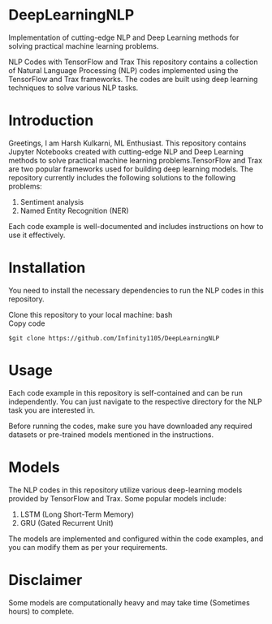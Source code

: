 # DeepLearningNLP
Implementation of cutting-edge NLP and Deep Learning methods for solving practical machine learning problems.


NLP Codes with TensorFlow and Trax
This repository contains a collection of Natural Language Processing (NLP) codes implemented using the TensorFlow and Trax frameworks. The codes are built using deep learning techniques to solve various NLP tasks.<br>

# Introduction

Greetings, I am Harsh Kulkarni, ML Enthusiast.
This repository contains Jupyter Notebooks created with cutting-edge NLP and Deep Learning methods to solve practical machine learning problems.TensorFlow and Trax are two popular frameworks used for building deep learning models. The repository currently includes the following solutions to the following problems:<br>


1. Sentiment analysis<br>
2. Named Entity Recognition (NER)<br>

Each code example is well-documented and includes instructions on how to use it effectively.<br>

# Installation
You need to install the necessary dependencies to run the NLP codes in this repository.

Clone this repository to your local machine:
bash<br>
Copy code<br>
```
$git clone https://github.com/Infinity1105/DeepLearningNLP
```



# Usage
Each code example in this repository is self-contained and can be run independently. You can just navigate to the respective directory for the NLP task you are interested in.<br>

Before running the codes, make sure you have downloaded any required datasets or pre-trained models mentioned in the instructions.

# Models
The NLP codes in this repository utilize various deep-learning models provided by TensorFlow and Trax. Some popular models include:

1. LSTM (Long Short-Term Memory)<br>
2. GRU (Gated Recurrent Unit)<br>

The models are implemented and configured within the code examples, and you can modify them as per your requirements.

# Disclaimer
Some models are computationally heavy and may take time (Sometimes hours) to  complete. 

